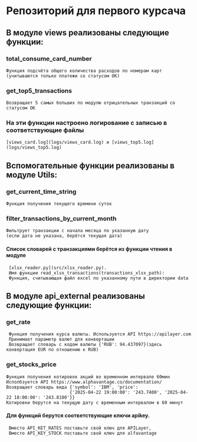# Репозиторий для первого курсача
## В модуле views реализованы следующие функции:
### total_consume_card_number
    Функция подсчёта общего количества расходов по номерам карт
    (учитываются только платежи со статусом OK)
### get_top5_transactions
    Возвращает 5 самых больших по модулю отрицательных транзакций со статусом OK
### На эти функции настроено логирование с записью в соответствующие файлы
    [views_card.log](logs/views_card.log) и [views_top5.log](logs/views_top5.log)
## Вспомогательные функции реализованы в модуле Utils:
### get_current_time_string
    Функция получения текущего времени суток
### filter_transactions_by_current_month
    Фильтрует транзакции с начала месяца по указанную дату
    (если дата не указана, берётся текущая дата)
#### Список словарей с транзакциями берётся из функции чтения в модуле
     [xlsx_reader.py](src/xlsx_reader.py).
     Имя функции read_xlsx_transactions(transactions_xlsx_path):
     Функция, считывающая файл excel по указанному пути в директории data
## В модуле api_external реализованы следующие функции:
###  get_rate
     Функция получения курса валюты. Используется API https://apilayer.com
     Принимает параметр валют для конвертации
     Возвращает словарь с кодом валюты {'RUB': 94.437097}(здесь конвертация EUR по отношению к RUB)
### get_stocks_price
    Функция получения котировок акций во временном интервале 60мин
    Исполбзуется API https://www.alphavantage.co/documentation/
    Возвращает словарь вида {'symbol': 'IBM', 'price':
                            {'2025-04-22 19:00:00': '243.7400', '2025-04-22 18:00:00': '243.8100'}}
    Котировки берутся на текущую дату с временным интервалом в 60 минут
#### Для функций берутся соответствующие ключи apikey.
     Вместо API_KET_RATES поставьте свой ключ для APILayer,
     Вместо API_KEY_STOCK поставьте свой ключ для alfavantage

     